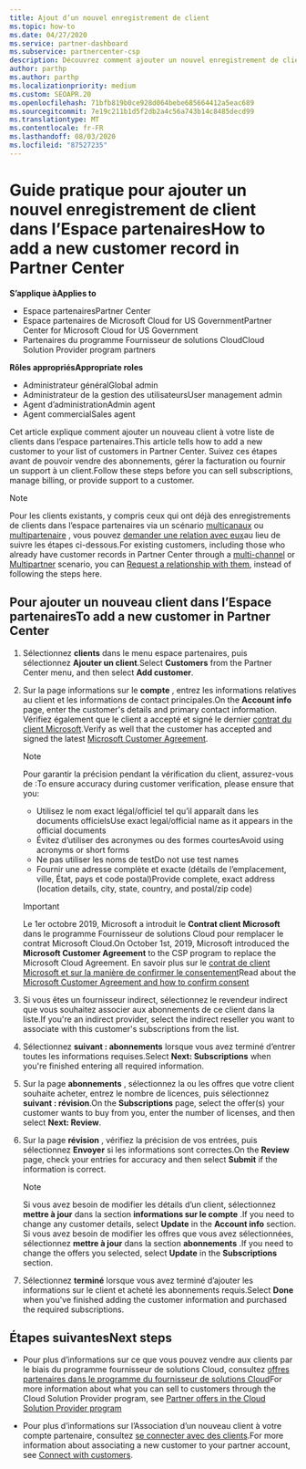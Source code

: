 ```yaml
---
title: Ajout d’un nouvel enregistrement de client
ms.topic: how-to
ms.date: 04/27/2020
ms.service: partner-dashboard
ms.subservice: partnercenter-csp
description: Découvrez comment ajouter un nouvel enregistrement de client dans l’espace partenaires. Vous pouvez ensuite vendre les abonnements des clients, gérer la facturation ou fournir un support technique.
author: parthp
ms.author: parthp
ms.localizationpriority: medium
ms.custom: SEOAPR.20
ms.openlocfilehash: 71bfb819b0ce928d064bebe685664412a5eac689
ms.sourcegitcommit: 7e19c211b1d5f2db2a4c56a743b14c8485decd99
ms.translationtype: MT
ms.contentlocale: fr-FR
ms.lasthandoff: 08/03/2020
ms.locfileid: "87527235"
---
```

# <a name="how-to-add-a-new-customer-record-in-partner-center"></a><span data-ttu-id="abd40-104">Guide pratique pour ajouter un nouvel enregistrement de client dans l’Espace partenaires</span><span class="sxs-lookup"><span data-stu-id="abd40-104">How to add a new customer record in Partner Center</span></span>

<span data-ttu-id="abd40-105">**S’applique à**</span><span class="sxs-lookup"><span data-stu-id="abd40-105">**Applies to**</span></span>

- <span data-ttu-id="abd40-106">Espace partenaires</span><span class="sxs-lookup"><span data-stu-id="abd40-106">Partner Center</span></span>
- <span data-ttu-id="abd40-107">Espace partenaires de Microsoft Cloud for US Government</span><span class="sxs-lookup"><span data-stu-id="abd40-107">Partner Center for Microsoft Cloud for US Government</span></span>
- <span data-ttu-id="abd40-108">Partenaires du programme Fournisseur de solutions Cloud</span><span class="sxs-lookup"><span data-stu-id="abd40-108">Cloud Solution Provider program partners</span></span>

<span data-ttu-id="abd40-109">**Rôles appropriés**</span><span class="sxs-lookup"><span data-stu-id="abd40-109">**Appropriate roles**</span></span>

- <span data-ttu-id="abd40-110">Administrateur général</span><span class="sxs-lookup"><span data-stu-id="abd40-110">Global admin</span></span>
- <span data-ttu-id="abd40-111">Administrateur de la gestion des utilisateurs</span><span class="sxs-lookup"><span data-stu-id="abd40-111">User management admin</span></span>
- <span data-ttu-id="abd40-112">Agent d’administration</span><span class="sxs-lookup"><span data-stu-id="abd40-112">Admin agent</span></span>
- <span data-ttu-id="abd40-113">Agent commercial</span><span class="sxs-lookup"><span data-stu-id="abd40-113">Sales agent</span></span>

<span data-ttu-id="abd40-114">Cet article explique comment ajouter un nouveau client à votre liste de clients dans l’espace partenaires.</span><span class="sxs-lookup"><span data-stu-id="abd40-114">This article tells how to add a new customer to your list of customers in Partner Center.</span></span> <span data-ttu-id="abd40-115">Suivez ces étapes avant de pouvoir vendre des abonnements, gérer la facturation ou fournir un support à un client.</span><span class="sxs-lookup"><span data-stu-id="abd40-115">Follow these steps before you can sell subscriptions, manage billing, or provide support to a customer.</span></span>

>[!NOTE]
><span data-ttu-id="abd40-116">Pour les clients existants, y compris ceux qui ont déjà des enregistrements de clients dans l’espace partenaires via un scénario [multicanaux](multichannel.md) ou [multipartenaire](multipartner.md) , vous pouvez [demander une relation avec eux](request-a-relationship-with-a-customer.md)au lieu de suivre les étapes ci-dessous.</span><span class="sxs-lookup"><span data-stu-id="abd40-116">For existing customers, including those who already have customer records in Partner Center through a [multi-channel](multichannel.md) or [Multipartner](multipartner.md) scenario, you can [Request a relationship with them](request-a-relationship-with-a-customer.md), instead of following the steps here.</span></span>

## <a name="to-add-a-new-customer-in-partner-center"></a><span data-ttu-id="abd40-117">Pour ajouter un nouveau client dans l’Espace partenaires</span><span class="sxs-lookup"><span data-stu-id="abd40-117">To add a new customer in Partner Center</span></span>

1. <span data-ttu-id="abd40-118">Sélectionnez **clients** dans le menu espace partenaires, puis sélectionnez **Ajouter un client**.</span><span class="sxs-lookup"><span data-stu-id="abd40-118">Select **Customers** from the Partner Center menu, and then select **Add customer**.</span></span>

2. <span data-ttu-id="abd40-119">Sur la page informations sur le **compte** , entrez les informations relatives au client et les informations de contact principales.</span><span class="sxs-lookup"><span data-stu-id="abd40-119">On the **Account info** page, enter the customer's details and primary contact information.</span></span> <span data-ttu-id="abd40-120">Vérifiez également que le client a accepté et signé le dernier [contrat du client Microsoft](agreements.md).</span><span class="sxs-lookup"><span data-stu-id="abd40-120">Verify as well that the customer has accepted and signed the latest [Microsoft Customer Agreement](agreements.md).</span></span>

   >[!NOTE]
   >
   ><span data-ttu-id="abd40-121">Pour garantir la précision pendant la vérification du client, assurez-vous de :</span><span class="sxs-lookup"><span data-stu-id="abd40-121">To ensure accuracy during customer verification, please ensure that you:</span></span>
   >
   >- <span data-ttu-id="abd40-122">Utilisez le nom exact légal/officiel tel qu’il apparaît dans les documents officiels</span><span class="sxs-lookup"><span data-stu-id="abd40-122">Use exact legal/official name as it appears in the official documents</span></span>
   >- <span data-ttu-id="abd40-123">Évitez d’utiliser des acronymes ou des formes courtes</span><span class="sxs-lookup"><span data-stu-id="abd40-123">Avoid using acronyms or short forms</span></span>
   >- <span data-ttu-id="abd40-124">Ne pas utiliser les noms de test</span><span class="sxs-lookup"><span data-stu-id="abd40-124">Do not use test names</span></span>
   >- <span data-ttu-id="abd40-125">Fournir une adresse complète et exacte (détails de l’emplacement, ville, État, pays et code postal)</span><span class="sxs-lookup"><span data-stu-id="abd40-125">Provide complete, exact address (location details, city, state, country, and postal/zip code)</span></span>

   >[!IMPORTANT]
   > <span data-ttu-id="abd40-126">Le 1er octobre 2019, Microsoft a introduit le **Contrat client Microsoft** dans le programme Fournisseur de solutions Cloud pour remplacer le contrat Microsoft Cloud.</span><span class="sxs-lookup"><span data-stu-id="abd40-126">On October 1st, 2019, Microsoft introduced the **Microsoft Customer Agreement** to the CSP program to replace the Microsoft Cloud Agreement.</span></span> <span data-ttu-id="abd40-127">En savoir plus sur le [contrat de client Microsoft et sur la manière de confirmer le consentement](confirm-customer-agreement.md)</span><span class="sxs-lookup"><span data-stu-id="abd40-127">Read about the [Microsoft Customer Agreement and how to confirm consent](confirm-customer-agreement.md)</span></span>
  
3. <span data-ttu-id="abd40-128">Si vous êtes un fournisseur indirect, sélectionnez le revendeur indirect que vous souhaitez associer aux abonnements de ce client dans la liste.</span><span class="sxs-lookup"><span data-stu-id="abd40-128">If you're an indirect provider, select the indirect reseller you want to associate with this customer's subscriptions from the list.</span></span>

4. <span data-ttu-id="abd40-129">Sélectionnez **suivant : abonnements** lorsque vous avez terminé d’entrer toutes les informations requises.</span><span class="sxs-lookup"><span data-stu-id="abd40-129">Select **Next: Subscriptions** when you're finished entering all required information.</span></span>

5. <span data-ttu-id="abd40-130">Sur la page **abonnements** , sélectionnez la ou les offres que votre client souhaite acheter, entrez le nombre de licences, puis sélectionnez **suivant : révision**.</span><span class="sxs-lookup"><span data-stu-id="abd40-130">On the **Subscriptions** page, select the offer(s) your customer wants to buy from you, enter the number of licenses, and then select **Next: Review**.</span></span>

6. <span data-ttu-id="abd40-131">Sur la page **révision** , vérifiez la précision de vos entrées, puis sélectionnez **Envoyer** si les informations sont correctes.</span><span class="sxs-lookup"><span data-stu-id="abd40-131">On the **Review** page, check your entries for accuracy and then select **Submit** if the information is correct.</span></span>

   >[!NOTE]
   ><span data-ttu-id="abd40-132">Si vous avez besoin de modifier les détails d’un client, sélectionnez **mettre à jour** dans la section **informations sur le compte** .</span><span class="sxs-lookup"><span data-stu-id="abd40-132">If you need to change any customer details, select **Update** in the **Account info** section.</span></span> <span data-ttu-id="abd40-133">Si vous avez besoin de modifier les offres que vous avez sélectionnées, sélectionnez **mettre à jour** dans la section **abonnements** .</span><span class="sxs-lookup"><span data-stu-id="abd40-133">If you need to change the offers you selected, select **Update** in the **Subscriptions** section.</span></span>

7. <span data-ttu-id="abd40-134">Sélectionnez **terminé** lorsque vous avez terminé d’ajouter les informations sur le client et acheté les abonnements requis.</span><span class="sxs-lookup"><span data-stu-id="abd40-134">Select **Done** when you've finished adding the customer information and purchased the required subscriptions.</span></span>

## <a name="next-steps"></a><span data-ttu-id="abd40-135">Étapes suivantes</span><span class="sxs-lookup"><span data-stu-id="abd40-135">Next steps</span></span>

- <span data-ttu-id="abd40-136">Pour plus d’informations sur ce que vous pouvez vendre aux clients par le biais du programme fournisseur de solutions Cloud, consultez [offres partenaires dans le programme du fournisseur de solutions Cloud](csp-offers.md)</span><span class="sxs-lookup"><span data-stu-id="abd40-136">For more information about what you can sell to customers through the Cloud Solution Provider program, see [Partner offers in the Cloud Solution Provider program](csp-offers.md)</span></span>

- <span data-ttu-id="abd40-137">Pour plus d’informations sur l’Association d’un nouveau client à votre compte partenaire, consultez [se connecter avec des clients](customer-accounts.md).</span><span class="sxs-lookup"><span data-stu-id="abd40-137">For more information about associating a new customer to your partner account, see [Connect with customers](customer-accounts.md).</span></span>
